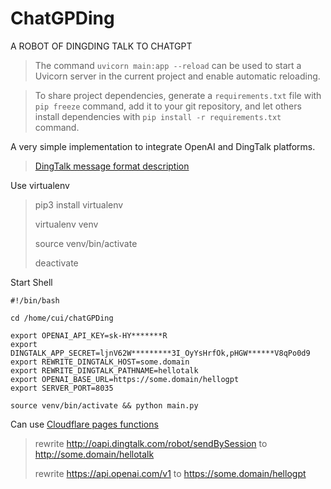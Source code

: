 # ChatGPDing
A ROBOT OF DINGDING TALK TO CHATGPT


> The command `uvicorn main:app --reload` can be used to start a Uvicorn server in the current project 
and enable automatic reloading.


> To share project dependencies, 
generate a `requirements.txt` file with `pip freeze` command, 
add it to your git repository, 
and let others install dependencies with `pip install -r requirements.txt` command.

A very simple implementation to integrate OpenAI and DingTalk platforms.

> [DingTalk message format description](https://open.dingtalk.com/document/orgapp/the-use-of-internal-application-robots-in-person-to-person-single-chat)


Use virtualenv
> pip3 install virtualenv
> 
> virtualenv venv
> 
> source venv/bin/activate
> 
> deactivate
> 

Start Shell

```shell
#!/bin/bash

cd /home/cui/chatGPDing

export OPENAI_API_KEY=sk-HY*******R
export DINGTALK_APP_SECRET=ljnV62W*********3I_OyYsHrfOk,pHGW******V8qPo0d9
export REWRITE_DINGTALK_HOST=some.domain
export REWRITE_DINGTALK_PATHNAME=hellotalk
export OPENAI_BASE_URL=https://some.domain/hellogpt
export SERVER_PORT=8035

source venv/bin/activate && python main.py
```

Can use [Cloudflare pages functions](https://developers.cloudflare.com/pages/functions/)

> rewrite http://oapi.dingtalk.com/robot/sendBySession to http://some.domain/hellotalk
> 
> rewrite https://api.openai.com/v1 to https://some.domain/hellogpt
> 

